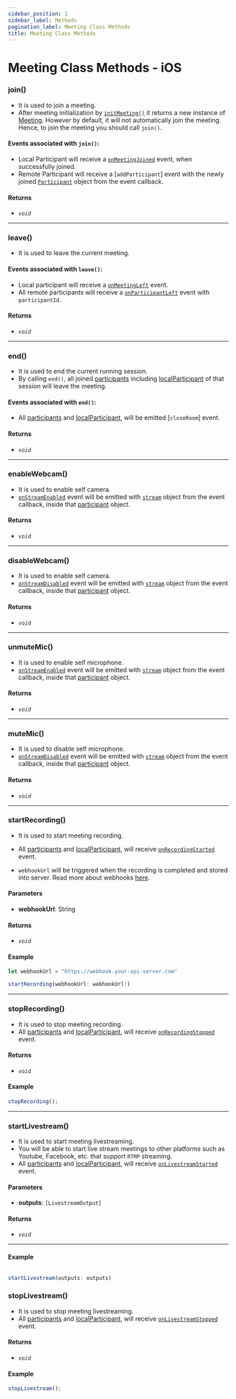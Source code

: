 ```yaml
---
sidebar_position: 1
sidebar_label: Methods
pagination_label: Meeting Class Methods
title: Meeting Class Methods
---
```


# Meeting Class Methods - iOS

<div class="sdk-api-ref-only-h4">

### join()

- It is used to join a meeting.
- After meeting initialization by [`initMeeting()`](../initMeeting) it returns a new instance of [Meeting](./introduction). However by default, it will not automatically join the meeting. Hence, to join the meeting you should call `join()`.

#### Events associated with `join()`:

- Local Participant will receive a [`onMeetingJoined`](./events#onmeetingjoined) event, when successfully joined.
- Remote Participant will receive a [`addParticipant`] event with the newly joined [`Participant`](../participant-class/introduction) object from the event callback.

#### Returns

- _`void`_

---

### leave()

- It is used to leave the current meeting.

#### Events associated with `leave()`:

- Local participant will receive a [`onMeetingLeft`](./events#onmeetingleft) event.
- All remote participants will receive a [`onParticipantLeft`](./events#onparticipantleft) event with `participantId`.

#### Returns

- _`void`_

---

### end()

- It is used to end the current running session.
- By calling `end()`, all joined [participants](./properties#participants) including [localParticipant](./properties#localparticipant) of that session will leave the meeting.

#### Events associated with `end()`:

- All [participants](./properties#participants) and [localParticipant](./properties#localparticipant), will be emitted [`closeRoom`] event.

#### Returns

- _`void`_

---

### enableWebcam()

- It is used to enable self camera.
- [`onStreamEnabled`](../participant-class/events#onstreamenabled) event will be emitted with [`stream`](../stream-class/introduction) object from the event callback, inside that [participant](../participant-class/introduction) object.

#### Returns

- _`void`_

---

### disableWebcam()

- It is used to enable self camera.
- [`onStreamDisabled`](../participant-class/events#onstreamdisabled) event will be emitted with [`stream`](../stream-class/introduction) object from the event callback, inside that [participant](../participant-class/introduction) object.

#### Returns

- _`void`_

---

### unmuteMic()

- It is used to enable self microphone.
- [`onStreamEnabled`](../participant-class/events#onstreamenabled) event will be emitted with [`stream`](../stream-class/introduction) object from the event callback, inside that [participant](../participant-class/introduction) object.

#### Returns

- _`void`_

---

### muteMic()

- It is used to disable self microphone.
- [`onStreamDisabled`](../participant-class/events#onstreamdisabled) event will be emitted with [`stream`](../stream-class/introduction) object from the event callback, inside that [participant](../participant-class/introduction) object.

#### Returns

- _`void`_

---

### startRecording()

- It is used to start meeting recording.
- All [participants](./properties#participants) and [localParticipant](./properties#localparticipant), will receive [`onRecordingStarted`](./events#onrecordingstarted) event.

- `webhookUrl` will be triggered when the recording is completed and stored into server. Read more about webhooks [here](https://en.wikipedia.org/wiki/Webhook).

#### Parameters

- **webhookUrl**: String

#### Returns

- _`void`_

#### Example

```js
let webhookUrl = "https://webhook.your-api-server.com"

startRecording(webhookUrl: webhookUrl!)
```

---

### stopRecording()

- It is used to stop meeting recording.
- All [participants](./properties#participants) and [localParticipant](./properties#localparticipant), will receive [`onRecordingStopped`](./events#onrecordingstopped) event.

#### Returns

- _`void`_

#### Example

```js
stopRecording();
```

---

### startLivestream()

- It is used to start meeting livestreaming.
- You will be able to start live stream meetings to other platforms such as Youtube, Facebook, etc. that support `RTMP` streaming.
- All [participants](./properties#participants) and [localParticipant](./properties#localparticipant), will receive [`onLivestreamStarted`](./events#onlivestreamstarted) event.

#### Parameters

- **outputs**: `[LivestreamOutput]`

#### Returns

- _`void`_

---

#### Example

```js

startLivestream(outputs: outputs)
```

### stopLivestream()

- It is used to stop meeting livestreaming.
- All [participants](./properties#participants) and [localParticipant](./properties#localparticipant), will receive [`onLivestreamStopped`](./events#onlivestreamstopped) event.

#### Returns

- _`void`_

#### Example

```js
stopLivestream();
```

</div>

